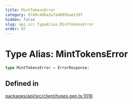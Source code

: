 ```yaml
---
title: MintTokensError
category: 6749c4dba3a7a4005bae1197
hidden: false
slug: api.src.TypeAlias.MintTokensError
order: 67
---
```


# Type Alias: MintTokensError

```ts
type MintTokensError = ErrorResponse;
```

## Defined in

[packages/api/src/client/types.gen.ts:1016](https://github.com/zkcloudworker/minatokens-lib/blob/main/packages/api/src/client/types.gen.ts#L1016)
